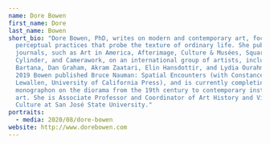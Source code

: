 ```yaml
---
name: Dore Bowen
first_name: Dore
last_name: Bowen
short_bio: "Dore Bowen, PhD, writes on modern and contemporary art, focusing on
  perceptual practices that probe the texture of ordinary life. She publishes in
  journals, such as Art in America, Afterimage, Culture & Musées, Square
  Cylinder, and Camerawork, on an international group of artists, including Yael
  Bartana, Dan Graham, Akram Zaatari, Elin Hansdottir, and Lydia Ourahmane. In
  2019 Bowen published Bruce Nauman: Spatial Encounters (with Constance M.
  Lewallen, University of California Press), and is currently completing a
  monographon on the diorama from the 19th century to contemporary installation
  art. She is Associate Professor and Coordinator of Art History and Visual
  Culture at San José State University."
portraits:
  - media: 2020/08/dore-bowen
website: http://www.dorebowen.com
---
```

